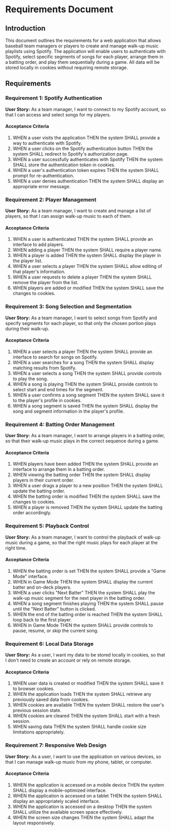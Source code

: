 # Requirements Document

## Introduction

This document outlines the requirements for a web application that allows baseball team managers or players to create and manage walk-up music playlists using Spotify. The application will enable users to authenticate with Spotify, select specific segments of songs for each player, arrange them in a batting order, and play them sequentially during a game. All data will be stored locally in cookies without requiring remote storage.

## Requirements

### Requirement 1: Spotify Authentication

**User Story:** As a team manager, I want to connect to my Spotify account, so that I can access and select songs for my players.

#### Acceptance Criteria

1. WHEN a user visits the application THEN the system SHALL provide a way to authenticate with Spotify.
2. WHEN a user clicks on the Spotify authentication button THEN the system SHALL redirect to Spotify's authorization page.
3. WHEN a user successfully authenticates with Spotify THEN the system SHALL store the authentication token in cookies.
4. WHEN a user's authentication token expires THEN the system SHALL prompt for re-authentication.
5. WHEN a user denies authentication THEN the system SHALL display an appropriate error message.

### Requirement 2: Player Management

**User Story:** As a team manager, I want to create and manage a list of players, so that I can assign walk-up music to each of them.

#### Acceptance Criteria

1. WHEN a user is authenticated THEN the system SHALL provide an interface to add players.
2. WHEN adding a player THEN the system SHALL require a player name.
3. WHEN a player is added THEN the system SHALL display the player in the player list.
4. WHEN a user selects a player THEN the system SHALL allow editing of that player's information.
5. WHEN a user requests to delete a player THEN the system SHALL remove the player from the list.
6. WHEN players are added or modified THEN the system SHALL save the changes to cookies.

### Requirement 3: Song Selection and Segmentation

**User Story:** As a team manager, I want to select songs from Spotify and specify segments for each player, so that only the chosen portion plays during their walk-up.

#### Acceptance Criteria

1. WHEN a user selects a player THEN the system SHALL provide an interface to search for songs on Spotify.
2. WHEN a user searches for a song THEN the system SHALL display matching results from Spotify.
3. WHEN a user selects a song THEN the system SHALL provide controls to play the song.
4. WHEN a song is playing THEN the system SHALL provide controls to select start and end times for the segment.
5. WHEN a user confirms a song segment THEN the system SHALL save it to the player's profile in cookies.
6. WHEN a song segment is saved THEN the system SHALL display the song and segment information in the player's profile.

### Requirement 4: Batting Order Management

**User Story:** As a team manager, I want to arrange players in a batting order, so that their walk-up music plays in the correct sequence during a game.

#### Acceptance Criteria

1. WHEN players have been added THEN the system SHALL provide an interface to arrange them in a batting order.
2. WHEN viewing the batting order THEN the system SHALL display players in their current order.
3. WHEN a user drags a player to a new position THEN the system SHALL update the batting order.
4. WHEN the batting order is modified THEN the system SHALL save the changes to cookies.
5. WHEN a player is removed THEN the system SHALL update the batting order accordingly.

### Requirement 5: Playback Control

**User Story:** As a team manager, I want to control the playback of walk-up music during a game, so that the right music plays for each player at the right time.

#### Acceptance Criteria

1. WHEN the batting order is set THEN the system SHALL provide a "Game Mode" interface.
2. WHEN in Game Mode THEN the system SHALL display the current batter and on-deck players.
3. WHEN a user clicks "Next Batter" THEN the system SHALL play the walk-up music segment for the next player in the batting order.
4. WHEN a song segment finishes playing THEN the system SHALL pause until the "Next Batter" button is clicked.
5. WHEN the end of the batting order is reached THEN the system SHALL loop back to the first player.
6. WHEN in Game Mode THEN the system SHALL provide controls to pause, resume, or skip the current song.

### Requirement 6: Local Data Storage

**User Story:** As a user, I want my data to be stored locally in cookies, so that I don't need to create an account or rely on remote storage.

#### Acceptance Criteria

1. WHEN user data is created or modified THEN the system SHALL save it to browser cookies.
2. WHEN the application loads THEN the system SHALL retrieve any previously saved data from cookies.
3. WHEN cookies are available THEN the system SHALL restore the user's previous session state.
4. WHEN cookies are cleared THEN the system SHALL start with a fresh session.
5. WHEN saving data THEN the system SHALL handle cookie size limitations appropriately.

### Requirement 7: Responsive Web Design

**User Story:** As a user, I want to use the application on various devices, so that I can manage walk-up music from my phone, tablet, or computer.

#### Acceptance Criteria

1. WHEN the application is accessed on a mobile device THEN the system SHALL display a mobile-optimized interface.
2. WHEN the application is accessed on a tablet THEN the system SHALL display an appropriately scaled interface.
3. WHEN the application is accessed on a desktop THEN the system SHALL utilize the available screen space effectively.
4. WHEN the screen size changes THEN the system SHALL adapt the layout responsively.